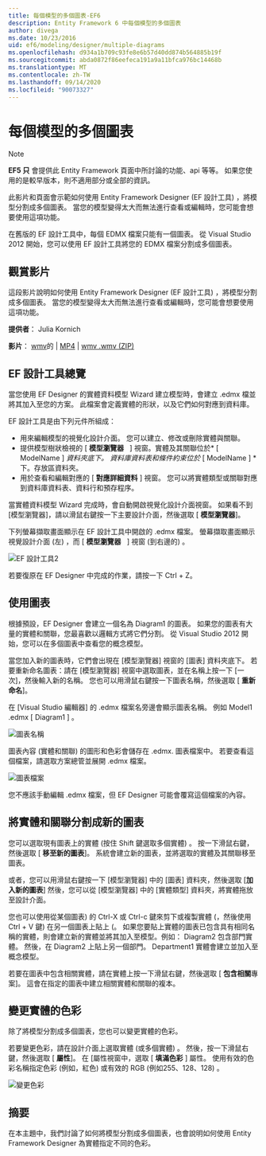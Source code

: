 ```yaml
---
title: 每個模型的多個圖表-EF6
description: Entity Framework 6 中每個模型的多個圖表
author: divega
ms.date: 10/23/2016
uid: ef6/modeling/designer/multiple-diagrams
ms.openlocfilehash: d934a1b709c93fe8e6b57d40dd874b564885b19f
ms.sourcegitcommit: abda0872f86eefeca191a9a11bfca976bc14468b
ms.translationtype: MT
ms.contentlocale: zh-TW
ms.lasthandoff: 09/14/2020
ms.locfileid: "90073327"
---
```

# <a name="multiple-diagrams-per-model"></a>每個模型的多個圖表
> [!NOTE]
> **EF5 只** 會提供此 Entity Framework 頁面中所討論的功能、api 等等。 如果您使用的是較早版本，則不適用部分或全部的資訊。

此影片和頁面會示範如何使用 Entity Framework Designer (EF 設計工具) ，將模型分割成多個圖表。 當您的模型變得太大而無法進行查看或編輯時，您可能會想要使用這項功能。

在舊版的 EF 設計工具中，每個 EDMX 檔案只能有一個圖表。 從 Visual Studio 2012 開始，您可以使用 EF 設計工具將您的 EDMX 檔案分割成多個圖表。

## <a name="watch-the-video"></a>觀賞影片
這段影片說明如何使用 Entity Framework Designer (EF 設計工具) ，將模型分割成多個圖表。 當您的模型變得太大而無法進行查看或編輯時，您可能會想要使用這項功能。

**提供者**： Julia Kornich

**影片**： [wmv](https://download.microsoft.com/download/5/C/2/5C2B52AB-5532-426F-B078-1E253341B5FA/HDI-ITPro-MSDN-winvideo-multiplediagrams.wmv)的  |  [MP4](https://download.microsoft.com/download/5/C/2/5C2B52AB-5532-426F-B078-1E253341B5FA/HDI-ITPro-MSDN-mp4video-multiplediagrams.m4v)  |  [wmv .wmv (ZIP) ](https://download.microsoft.com/download/5/C/2/5C2B52AB-5532-426F-B078-1E253341B5FA/HDI-ITPro-MSDN-winvideo-multiplediagrams.zip)

## <a name="ef-designer-overview"></a>EF 設計工具總覽

當您使用 EF Designer 的實體資料模型 Wizard 建立模型時，會建立 .edmx 檔並將其加入至您的方案。 此檔案會定義實體的形狀，以及它們如何對應到資料庫。

EF 設計工具是由下列元件所組成：

-   用來編輯模型的視覺化設計介面。 您可以建立、修改或刪除實體與關聯。
-   提供模型樹狀檢視的 [ **模型瀏覽器**   ] 視窗。實體及其關聯位於* \[ ModelName \] *資料夾底下。 資料庫資料表和條件約束位於* \[ ModelName \] *下。存放區資料夾。
-   用於查看和編輯對應的 [ **對應詳細資料** ] 視窗。 您可以將實體類型或關聯對應到資料庫資料表、資料行和預存程序。 

當實體資料模型 Wizard 完成時，會自動開啟視覺化設計介面視窗。 如果看不到 [模型瀏覽器]，請以滑鼠右鍵按一下主要設計介面，然後選取 [ **模型瀏覽器**]。

下列螢幕擷取畫面顯示在 EF 設計工具中開啟的 .edmx 檔案。 螢幕擷取畫面顯示視覺設計介面 (左) ，而 [ **模型瀏覽器**   ] 視窗 (到右邊的) 。

![EF 設計工具2](~/ef6/media/efdesigner2.png)

若要復原在 EF Designer 中完成的作業，請按一下 Ctrl + Z。

## <a name="working-with-diagrams"></a>使用圖表

根據預設，EF Designer 會建立一個名為 Diagram1 的圖表。 如果您的圖表有大量的實體和關聯，您最喜歡以邏輯方式將它們分割。 從 Visual Studio 2012 開始，您可以在多個圖表中查看您的概念模型。   

當您加入新的圖表時，它們會出現在 [模型瀏覽器] 視窗的 [圖表] 資料夾底下。 若要重新命名圖表：請在 [模型瀏覽器] 視窗中選取圖表，並在名稱上按一下 [一次]，然後輸入新的名稱。 您也可以用滑鼠右鍵按一下圖表名稱，然後選取 [ **重新命名**]。

在 [Visual Studio 編輯器] 的 .edmx 檔案名旁邊會顯示圖表名稱。 例如 Model1 .edmx \[ Diagram1 \] 。

![圖表名稱](~/ef6/media/diagramname.png)

圖表內容 (實體和關聯) 的圖形和色彩會儲存在 .edmx. 圖表檔案中。 若要查看這個檔案，請選取方案總管並展開 .edmx 檔案。 

![圖表檔案](~/ef6/media/diagramfiles.png)

您不應該手動編輯 .edmx 檔案，但 EF Designer 可能會覆寫這個檔案的內容。
 
## <a name="splitting-entities-and-associations-into-a-new-diagram"></a>將實體和關聯分割成新的圖表

您可以選取現有圖表上的實體 (按住 Shift 鍵選取多個實體) 。 按一下滑鼠右鍵，然後選取 [ **移至新的圖表**]。 系統會建立新的圖表，並將選取的實體及其關聯移至圖表。

或者，您可以用滑鼠右鍵按一下 [模型瀏覽器] 中的 [圖表] 資料夾，然後選取 [**加入新的圖表**] 然後，您可以從 [模型瀏覽器] 中的 [實體類型] 資料夾，將實體拖放至設計介面。

您也可以使用從某個圖表) 的 Ctrl-X 或 Ctrl-c 鍵來剪下或複製實體 (，然後使用 Ctrl + V 鍵) 在另一個圖表上貼上 (。 如果您要貼上實體的圖表已包含具有相同名稱的實體，則會建立新的實體並將其加入至模型。例如： Diagram2 包含部門實體。 然後，在 Diagram2 上貼上另一個部門。 Department1 實體會建立並加入至概念模型。   

若要在圖表中包含相關實體，請在實體上按一下滑鼠右鍵，然後選取 [ **包含相關**專案]。 這會在指定的圖表中建立相關實體和關聯的複本。

## <a name="changing-the-color-of-entities"></a>變更實體的色彩

除了將模型分割成多個圖表，您也可以變更實體的色彩。

若要變更色彩，請在設計介面上選取實體 (或多個實體) 。 然後，按一下滑鼠右鍵，然後選取 [ **屬性**]。 在 [屬性視窗中，選取 [ **填滿色彩** ] 屬性。 使用有效的色彩名稱指定色彩 (例如，紅色) 或有效的 RGB (例如255、128、128) 。 

![變更色彩](~/ef6/media/color.png)

## <a name="summary"></a>摘要

在本主題中，我們討論了如何將模型分割成多個圖表，也會說明如何使用 Entity Framework Designer 為實體指定不同的色彩。 
